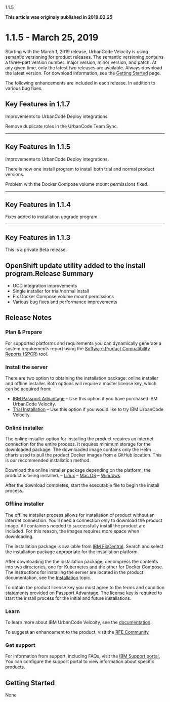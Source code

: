 





1.1.5

**This article was originaly published in 2019.03.25**


1.1.5 - March 25, 2019
======================




Starting with the March 1, 2019 release, UrbanCode Velocity is using semantic versioning for product releases. The semantic versioning contains a three-part version number: major version, minor version, and patch. At any given time, only the latest two releases are available. Always download the latest version. For download information, see the [Getting Started](https://www.ibm.com/docs/en/urbancode-velocity/2.6.x?topic=overview-getting-started) page.

The following enhancements are included in each release. In addition to various bug fixes.

Key Features in 1.1.7
---------------------




Improvements to UrbanCode Deploy integrations

Remove duplicate roles in the UrbanCode Team Sync.



---




Key Features in 1.1.5
---------------------




Improvements to UrbanCode Deploy integrations.

There is now one install program to install both trial and normal product versions.

Problem with the Docker Compose volume mount permissions fixed.



---




Key Features in 1.1.4
---------------------




Fixes added to installation upgrade program.



---




Key Features in 1.1.3
---------------------


This is a private Beta release.

OpenShift update utility added to the install program.Release Summary
---------------

  
* UCD integration improvements
* Single installer for trial/normal install
* Fix Docker Compose volume mount permissions
* Various bug fixes and performance improvements

Release Notes
-------------

  

### Plan & Prepare


For supported platforms and requirements you can dynamically generate a system requirements report using the [Software Product Compatibility Reports (SPCR)](https://www.ibm.com/software/reports/compatibility/clarity/index.html) tool.



### Install the server


There are two option to obtaining the installation package: online installer and offline installer. Both options will require a master license key, which can be acquired from:
* [IBM Passport Advantage](https://www.ibm.com/software/passportadvantage/) – Use this option if you have purchased IBM UrbanCode Velocity.
* [Trial Installation](https://www.uc-velocity.com/) – Use this option if you would like to try IBM UrbanCode Velocity.


### Online installer


The online installer option for installing the product requires an internet connection for the entire process. It requires minimum storage for the downloaded package. The downloaded image contains only the Helm charts used to pull the product Docker images from a GitHub location. This is our recommended installation method.

Download the online installer package depending on the platform, the product is being installed.
– [Linux](https://public.dhe.ibm.com/software/products/UrbanCode/Velocity/latest/velocity-se-ibm-install-latest-linux)
– [Mac OS](https://public.dhe.ibm.com/software/products/UrbanCode/Velocity/latest/velocity-se-ibm-install-latest-macos)
– [Windows](https://public.dhe.ibm.com/software/products/UrbanCode/Velocity/latest/velocity-se-ibm-install-latest-win.exe)

After the download completes, start the executable file to begin the install process.
### Offline installer


The offline installer process allows for installation of product without an internet connection. You’ll need a connection only to download the product image. All containers needed to successfully install the product are included. For this reason, the images requires more space when downloading.

The installation package is available from [IBM FixCentral](https://www-945.ibm.com/support/fixcentral). Search and select the installation package appropriate for the installation platform.

After downloading the the installation package, decompress the contents into two directories, one for Kubernetes and the other for Docker Compose. The instructions for installing the server are located in the product documentation, see the [Installation](https://www.ibm.com/support/knowledgecenter/SSCKX6_1.0.0/com.ibm.velocity.doc/topics/c_install_se_roadmap.html) topic.

To obtain the product license key you must agree to the terms and condition statements provided on Passport Advantage. The license key is required to start the install process for the initial and future installations.



### Learn


To learn more about IBM UrbanCode Velcoity, see the [documentation](http://www-01.ibm.com/support/knowledgecenter/SSCKX6_1.0.0).

To suggest an enhancement to the product, visit the [RFE Community](http://www.ibm.com/developerworks/rfe/execute?use_case=submitRfe)


### Get support


For information from support, including FAQs, visit the [IBM Support portal.](https://www.ibm.com/support/home) You can configure the support portal to view information about specific products.

Getting Started
---------------

  
None




